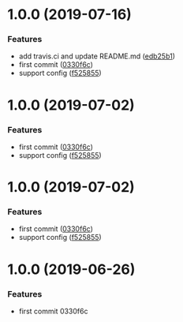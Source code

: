 # 1.0.0 (2019-07-16)


### Features

* add travis.ci and update README.md ([edb25b1](https://github.com/maoyuyang/vue-slide/commit/edb25b1))
* first commit ([0330f6c](https://github.com/maoyuyang/vue-slide/commit/0330f6c))
* support config ([f525855](https://github.com/maoyuyang/vue-slide/commit/f525855))



# 1.0.0 (2019-07-02)


### Features

* first commit ([0330f6c](https://github.com/maoyuyang/vue-ppt/commit/0330f6c))
* support config ([f525855](https://github.com/maoyuyang/vue-ppt/commit/f525855))



# 1.0.0 (2019-07-02)


### Features

* first commit ([0330f6c](https://github.com/maoyuyang/vue-ppt/commit/0330f6c))
* support config ([f525855](https://github.com/maoyuyang/vue-ppt/commit/f525855))



# 1.0.0 (2019-06-26)


### Features

* first commit 0330f6c



